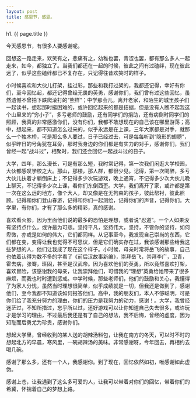 ```yaml
---
layout: post
title: 感恩节，感恩。 
---
```


h1. {{ page.title }}

今天感恩节，有很多人要感谢呢。

回想这一路走来，欢笑有之，悲痛有之，幼稚也罢，青涩也罢，都有那么多人一起走来，如今，都独立了。当我们都还在一起的时候，彼此之间有过磕绊，现在彼此远了，似乎这些磕绊都已不复存在，只记得往昔欢笑时的样子。

小时候喜欢和大伙儿打架，挂过彩，那些和我打过架的，我都还记得，幸好有你们，至今回忆起，都还记得曾经无畏的英勇，感谢你们，我们曾有过这些回忆，虽然遗憾不曾拍下跌爬滚打的“熊样”；中学那会儿，离开老家，和陌生的城里孩子们一起读书，想起那时挺困难的，或许回忆起来的都是拮据，但是没有人瞧不起我这个山里来的“穷小子”，多亏老师的鼓励，还有同学们的捐助，还有病倒时同学们的照顾，我真的非常感激你们，没有你们，我都不敢想现在的自己该在哪里游荡；高中，想起来，都不知道怎么过来的，似乎永远是在上课，三年大家都是对手，就那么一个独木桥，可是那么多人要过，日子已经过去，可是每每听到“隐形的翅膀”，似乎昨日的号角犹在耳旁，那时我身边的你们都是有实力的对手，感谢你们，我们曾经一起“战斗过”，相聚时，我们还会回忆一起战斗过的日子。

大学，四年，那么漫长，可是有那么短，我时常记得，第一次我们闲逛大学校园，大伙都感叹学校之大。那山，那楼，那人群，都很少见。记得，第一次喝醉，多亏大伙儿扶着才躺倒床上；不记得多少次玩游戏，晚上通宵，不记得多少次大伙儿晚上聊天，不记得多少次上课，看你们东倒西歪。大学，我们离开了家，或许都是第一次在这么远的地方，像个大人，却又像是在无拘束的孩子，彼此帮衬，彼此照顾。记得和你们登山春游，记得和你们一起测绘，记得你们的声音，记得你们。大学里，有你们，才有了那么多的精彩，真的感谢。

喜欢看火影，因为里面他们说的最多的恐怕是理想，或者说“忍道”。一个人如果没有坚持点什么，或许最为可悲。坚持平凡，坚持伟大，坚持，不管你的坚持，如何卑微，亦或是如何的伟大，它们都同样。从记事至今，我发现自己崇尚的东西，它们都在变，变得让我也觉得不可思议，但是它们确实存在过，我该感谢那些给我这些梦想的人，他们让我成了现在这个样子。小时候，母亲时常将岳飞的故事，自己也依着认得为数不多的字看了《前后汉故事新编》，崇拜岳飞，崇拜李广，卫青，霍去病，张骞，班固，甚至是汉武帝。因为喜欢他们的英勇，所以竟然喜欢打架，喜欢冒险，该感谢我的母亲，让我崇拜他们，可惜我的“理想”英勇给她带来了很多麻烦，而我也时时遭到惩戒。中学时候，那些老师们，他们的鼓励和关心，我懂得了为家人分忧，虽然当时理想很简单，似乎成绩就是一切，但我还是做到了，感谢他们，至今我都不知道该如何报答他们。高中，我的朋友们，本人不够聪明，可是你们给了我充分努力的理由，你们的压力是我努力的动力，感谢！。大学，我曾经迷茫过，不知所措过，忘乎所以过，还好游戏可以让你知道自己失去很多，或许玩才是学习的理由，不过最后我还是有了自己的想法，我不后悔，曾经的虚度，因为知耻而后勇尤为珍贵，感谢你们。

想起大学里，曾经收到的某人送的胡辣汤料包，让我在南方的冬天，可以时不时的想起北方的早晨，寒风里，一碗胡辣汤的美味。非常感谢呀，今年回去，再相约去喝几碗。

感谢了那么多，还有一个人，我感谢你。到了现在，回忆依然如初，唯感谢如此虚伪。

感谢上苍，让我遇到了这么多可爱的人，让我可以带着对你们的回忆，带着你们的希冀，怀揣着自己的梦想上路。